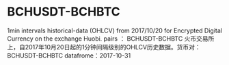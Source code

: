 # BCHUSDT-BCHBTC
1min intervals historical-data (OHLCV) from 2017/10/20 for  Encrypted Digital Currency on the exchange Huobi. pairs ： BCHUSDT-BCHBTC
火币交易所上，自2017年10月20日起的1分钟间隔级别的OHLCV历史数据。货币对：BCHUSDT-BCHBTC
datafrome：2017-10-31
